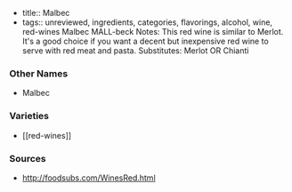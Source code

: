 - title:: Malbec
- tags:: unreviewed, ingredients, categories, flavorings, alcohol, wine, red-wines
Malbec MALL-beck Notes: This red wine is similar to Merlot. It's a good choice if you want a decent but inexpensive red wine to serve with red meat and pasta. Substitutes: Merlot OR Chianti

### Other Names

* Malbec

### Varieties

* [[red-wines]]

### Sources
* http://foodsubs.com/WinesRed.html
